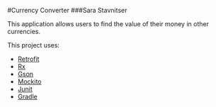 #Currency Converter
###Sara Stavnitser

This application allows users to find the value of their money in other currencies.

This project uses:
- [Retrofit](https://square.github.io/retrofit/)
- [Rx](https://github.com/ReactiveX/RxJava)
- [Gson](https://github.com/google/gson)
- [Mockito](https://site.mockito.org/)
- [Junit](https://junit.org/junit5/)
- [Gradle](https://gradle.org/)